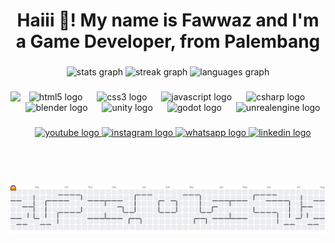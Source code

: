 <h1 align="center">Haiii 👋! My name is Fawwaz and I'm a Game Developer, from Palembang</h1>

###

<div align="center">
  <img src="https://github-readme-stats.vercel.app/api?username=fawwaz1st&hide_title=false&hide_rank=false&show_icons=true&include_all_commits=true&count_private=true&disable_animations=false&theme=prussian&locale=en&hide_border=true" height="150" alt="stats graph"  />
  <img src="https://streak-stats.demolab.com?user=fawwaz1st&locale=en&mode=daily&theme=gruvbox&hide_border=true&border_radius=5" height="150" alt="streak graph"  />
  <img src="https://github-readme-stats.vercel.app/api/top-langs?username=fawwaz1st&locale=en&hide_title=false&layout=compact&card_width=320&langs_count=5&theme=nightowl&hide_border=true" height="150" alt="languages graph"  />
</div>

###

<img align="left" height="150" src="https://media1.giphy.com/media/v1.Y2lkPTc5MGI3NjExbm1ycTVmcHEwOWZ6N3ZwbzN5eDBmcng0MTY5dDlqNmNzajZoNHRtaSZlcD12MV9pbnRlcm5hbF9naWZfYnlfaWQmY3Q9Zw/l4FGpPki5v2Bcd6Ss/giphy.gif"  />

###

<div align="center">
  <img src="https://cdn.jsdelivr.net/gh/devicons/devicon/icons/html5/html5-original.svg" height="50" alt="html5 logo"  />
  <img width="15" />
  <img src="https://cdn.jsdelivr.net/gh/devicons/devicon/icons/css3/css3-original.svg" height="50" alt="css3 logo"  />
  <img width="15" />
  <img src="https://cdn.jsdelivr.net/gh/devicons/devicon/icons/javascript/javascript-original.svg" height="50" alt="javascript logo"  />
  <img width="15" />
  <img src="https://cdn.jsdelivr.net/gh/devicons/devicon/icons/csharp/csharp-original.svg" height="50" alt="csharp logo"  />
  <img width="15" />
  <img src="https://cdn.jsdelivr.net/gh/devicons/devicon/icons/blender/blender-original.svg" height="50" alt="blender logo"  />
  <img width="15" />
  <img src="https://cdn.jsdelivr.net/gh/devicons/devicon/icons/unity/unity-original.svg" height="50" alt="unity logo"  />
  <img width="15" />
  <img src="https://cdn.jsdelivr.net/gh/devicons/devicon/icons/godot/godot-original.svg" height="50" alt="godot logo"  />
  <img width="15" />
  <img src="https://cdn.jsdelivr.net/gh/devicons/devicon/icons/unrealengine/unrealengine-original.svg" height="50" alt="unrealengine logo"  />
</div>

###

<div align="center">
  <a href="https://www.youtube.com/@muhammadizzatalfawwaz" target="_blank">
    <img src="https://img.shields.io/static/v1?message=Youtube&logo=youtube&label=&color=FF0000&logoColor=white&labelColor=&style=for-the-badge" height="30" alt="youtube logo"  />
  </a>
  <a href="https://www.instagram.com/muhammadizzatalfawwaz" target="_blank">
    <img src="https://img.shields.io/static/v1?message=Instagram&logo=instagram&label=&color=E4405F&logoColor=white&labelColor=&style=for-the-badge" height="30" alt="instagram logo"  />
  </a>
  <a href="089629028473" target="_blank">
    <img src="https://img.shields.io/static/v1?message=Whatsapp&logo=whatsapp&label=&color=25D366&logoColor=white&labelColor=&style=for-the-badge" height="30" alt="whatsapp logo"  />
  </a>
  <a href="https://www.linkedin.com/in/muhammad-izzat-al-fawwaz-8a61bb365/" target="_blank">
    <img src="https://img.shields.io/static/v1?message=LinkedIn&logo=linkedin&label=&color=0077B5&logoColor=white&labelColor=&style=for-the-badge" height="30" alt="linkedin logo"  />
  </a>
</div>

###

<br clear="both">

<picture>
  <source media="(prefers-color-scheme: dark)" srcset="https://raw.githubusercontent.com/fawwaz1st/fawwaz1st/output/pacman-contribution-graph-dark.svg">
  <source media="(prefers-color-scheme: light)" srcset="https://raw.githubusercontent.com/fawwaz1st/fawwaz1st/output/pacman-contribution-graph.svg">
  <img alt="pacman contribution graph" src="https://raw.githubusercontent.com/fawwaz1st/fawwaz1st/output/pacman-contribution-graph.svg">
</picture>

###
